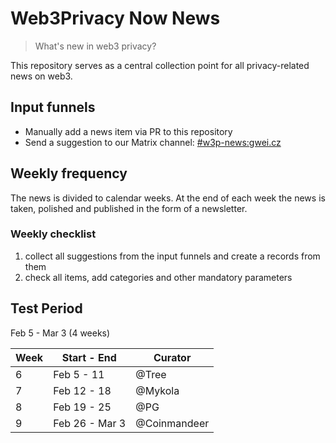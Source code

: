 # Web3Privacy Now News

> What's new in web3 privacy?

This repository serves as a central collection point for all privacy-related news on web3.

## Input funnels

* Manually add a news item via PR to this repository
* Send a suggestion to our Matrix channel: [#w3p-news:gwei.cz](https://matrix.to/#/#w3p-news:gwei.cz)

## Weekly frequency

The news is divided to calendar weeks. At the end of each week the news is taken, polished and published in the form of a newsletter.

### Weekly checklist
1. collect all suggestions from the input funnels and create a records from them
2. check all items, add categories and other mandatory parameters

## Test Period

Feb 5 - Mar 3 (4 weeks)

| Week | Start - End | Curator |
| --- | --- | --- |
| 6 | Feb 5 - 11 | @Tree |
| 7 | Feb 12 - 18 | @Mykola |
| 8 | Feb 19 - 25 | @PG |
| 9 | Feb 26 - Mar 3 | @Coinmandeer |
